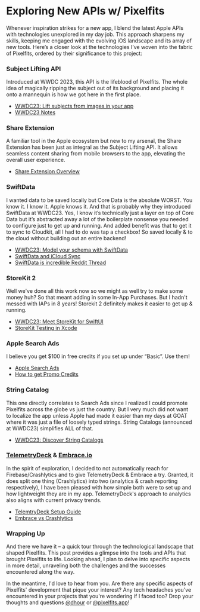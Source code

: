 # Exploring New APIs w/ Pixelfits

####

Whenever inspiration strikes for a new app, I blend the latest Apple APIs with technologies unexplored in my day job. This approach sharpens my skills, keeping me engaged with the evolving iOS landscape and its array of new tools. Here’s a closer look at the technologies I’ve woven into the fabric of Pixelfits, ordered by their significance to this project:

### Subject Lifting API

Introduced at WWDC 2023, this API is the lifeblood of Pixelfits. The whole idea of magically ripping the subject out of its background and placing it onto a mannequin is how we got here in the first place.

- [WWDC23: Lift subjects from images in your app](https://developer.apple.com/videos/play/wwdc2023/10176/)
- [WWDC23 Notes](https://www.wwdcnotes.com/notes/wwdc23/10176/)

### Share Extension

A familiar tool in the Apple ecosystem but new to my arsenal, the Share Extension has been just as integral as the Subject Lifting API. It allows seamless content sharing from mobile browsers to the app, elevating the overall user experience.

- [Share Extension Overview](https://developer.apple.com/library/archive/documentation/General/Conceptual/ExtensibilityPG/Share.html)

### SwiftData

I wanted data to be saved locally but Core Data is the absolute WORST. You know it. I know it. Apple knows it. And that is probably why they introduced SwiftData at WWDC23. Yes, I know it’s technically just a layer on top of Core Data but it’s abstracted away a lot of the boilerplate nonsense you needed to configure just to get up and running. And added benefit was that to get it to sync to Cloudkit, all I had to do was tap a checkbox! So saved locally & to the cloud without building out an entire backend!

- [WWDC23: Model your schema with SwiftData](https://developer.apple.com/videos/play/wwdc2023/10195/)
- [SwiftData and iCloud Sync](https://www.hackingwithswift.com/quick-start/swiftdata/how-to-sync-swiftdata-with-icloud)
- [SwiftData is incredible Reddit Thread](https://www.reddit.com/r/SwiftUI/comments/145yilw/swiftdata_is_incredible/)

### StoreKit 2

Well we've done all this work now so we might as well try to make some money huh? So that meant adding in some In-App Purchases. But I hadn't messed with IAPs in 8 years! Storekit 2 definitely makes it easier to get up & running.

- [WWDC23: Meet StoreKit for SwiftUI](https://developer.apple.com/videos/play/wwdc2023/10013/)
- [StoreKit Testing in Xcode](https://developer.apple.com/documentation/xcode/setting-up-storekit-testing-in-xcode/)

### Apple Search Ads

I believe you get $100 in free credits if you set up under “Basic”. Use them!

- [Apple Search Ads](https://searchads.apple.com/)
- [How to get Promo Credits](https://searchads.apple.com/help/billing/0032-apple-search-ads-promo-credit)

### String Catalog

This one directly correlates to Search Ads since I realized I could promote Pixelfits across the globe vs just the country. But I very much did not want to localize the app unless Apple had made it easier than my days at GOAT where it was just a file of loosely typed strings. String Catalogs (announced at WWDC23) simplifies ALL of that.

- [WWDC23: Discover String Catalogs](https://developer.apple.com/videos/play/wwdc2023/10155)

### [TelemetryDeck](https://telemetrydeck.com/) & [Embrace.io](https://embrace.io/)

In the spirit of exploration, I decided to not automatically reach for Firebase/Crashlytics and to give TelemetryDeck & Embrace a try. Granted, it does split one thing (Crashlytics) into two (analytics & crash reporting respectively), I have been pleased with how simple both were to set up and how lightweight they are in my app. TelemetryDeck's approach to analytics also aligns with current privacy trends.

- [TelemtryDeck Setup Guide](https://telemetrydeck.com/docs/guides/swift-setup/)
- [Embrace vs Crashlytics](https://embrace.io/crashlytics-alternative/)

### Wrapping Up

And there we have it – a quick tour through the technological landscape that shaped Pixelfits. This post provides a glimpse into the tools and APIs that brought Pixelfits to life. Looking ahead, I plan to delve into specific aspects in more detail, unraveling both the challenges and the successes encountered along the way.

In the meantime, I'd love to hear from you. Are there any specific aspects of Pixelfits' development that pique your interest? Any tech headaches you've encountered in your projects that you're wondering if I faced too? Drop your thoughts and questions [@dhour](https://www.instagram.com/dhour) or [@pixelfits.app](https://www.instagram.com/pixelfits.app)!
